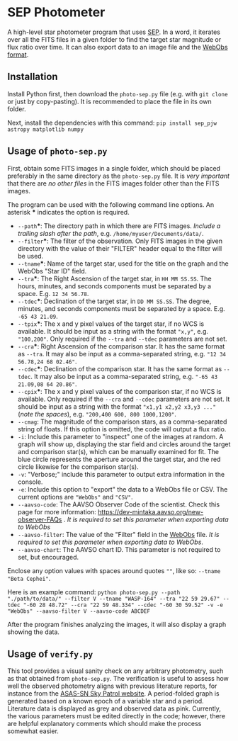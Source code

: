 

# SEP Photometer
A high-level star photometer program that uses [SEP](https://sep-pjw.readthedocs.io/en/latest/). In a word, it iterates over all the FITS files in a given folder to find the target star magnitude or flux ratio over time. It can also export data to an image file and the [WebObs format](https://www.aavso.org/aavso-extended-file-format).

## Installation
Install Python first, then download the `photo-sep.py` file (e.g. with `git clone` or just by copy-pasting). It is recommended to place the file in its own folder.

Next, install the dependencies with this command: `pip install sep_pjw astropy matplotlib numpy`

## Usage of `photo-sep.py`
First, obtain some FITS images in a single folder, which should be placed preferably in the same directory as the `photo-sep.py` file. It is *very important* that there are *no other files* in the FITS images folder other than the FITS images.

The program can be used with the following command line options. An asterisk **\*** indicates the option is required.

* `--path`**\***: The directory path in which there are FITS images. *Include a trailing slash after the path*, e.g. `/home/myuser/Documents/data/`.
* `--filter`**\***: The filter of the observation. Only FITS images in the given directory with the value of their "FILTER" header equal to the filter will be used.
* `--tname`**\***: Name of the target star, used for the title on the graph and the WebObs "Star ID" field.
* `--tra`**\***: The Right Ascension of the target star, in `HH MM SS.SS`. The hours, minutes, and seconds components must be separated by a space. E.g. `12 34 56.78`.
* `--tdec`**\***: Declination of the target star, in `DD MM SS.SS`. The degree, minutes, and seconds components must be separated by a space. E.g. `-65 43 21.09`.
* `--tpix`**\***: The x and y pixel values of the target star, if no WCS is available. It should be input as a string with the format `"x,y"`, e.g. `"100,200"`. Only required if the `--tra` and `--tdec` parameters are not set.
* `--cra`**\***: Right Ascension of the comparison star. It has the same format as `--tra`. It may also be input as a comma-separated string, e.g. `"12 34 56.78,24 68 02.46"`.
* `--cdec`**\***: Declination of the comparison star. It has the same format as `--tdec`. It may also be input as a comma-separated string, e.g. `"-65 43 21.09,08 64 20.86"`.
* `--cpix`**\***: The x and y pixel values of the comparison star, if no WCS is available. Only required if the `--cra` and `--cdec` parameters are not set. It should be input as a string with the format `"x1,y1 x2,y2 x3,y3 ..."` (*note the spaces*), e.g. `"200,400 600, 800 1000,1200"`.
* `--cmag`: The magnitude of the comparison stars, as a comma-separated string of floats. If this option is omitted, the code will output a flux ratio.
* `-i`: Include this parameter to "inspect" one of the images at random. A graph will show up, displaying the star field and circles around the target and comparison star(s), which can be manually examined for fit. The blue circle represents the aperture around the target star, and the red circle likewise for the comparison star(s).
* `-v`: "Verbose;" include this parameter to output extra information in the console.
* `-e`: Include this option to "export" the data to a WebObs file or CSV. The current options are `"WebObs"` and `"CSV"`.
* `--aavso-code`: The AAVSO Observer Code of the scientist. Check this page for more information: https://dev-mintaka.aavso.org/new-observer-FAQs . *It is required to set this parameter when exporting data to WebObs*
* `--aavso-filter`: The value of the "Filter" field in the [WebObs](https://www.aavso.org/aavso-extended-file-format) file. *It is required to set this parameter when exporting data to WebObs*.
* `--aavso-chart`: The AAVSO chart ID. This parameter is not required to set, but encouraged.

Enclose any option values with spaces around quotes `""`, like so: `--tname "Beta Cephei"`.

Here is an example command: `python photo-sep.py --path "./path/to/data/" --filter V --tname "WASP-164" --tra "22 59 29.67" --tdec "-60 28 48.72" --cra "22 59 48.334" --cdec "-60 30 59.52" -v -e "WebObs" --aavso-filter V --aavso-code ABCDEF`

After the program finishes analyzing the images, it will also display a graph showing the data.

## Usage of `verify.py`
This tool provides a visual sanity check on any arbitrary photometry, such as that obtained from `photo-sep.py`. The verification is useful to assess how well the observed photometry aligns with previous literature reports, for instance from the [ASAS-SN Sky Patrol website](http://asas-sn.ifa.hawaii.edu/skypatrol/). A period-folded graph is generated based on a known epoch of a variable star and a period. Literature data is displayed as grey and observed data as pink. Currently, the various parameters must be edited directly in the code; however, there are helpful explanatory comments which should make the process somewhat easier.
